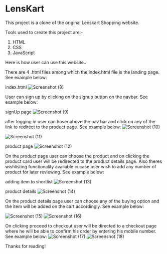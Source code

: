 # LensKart

This project is a clone of the original Lenskart Shopping website.

Tools used to create this project are:-
1. HTML
2. CSS
3. JavaScript

Here is how user can use this website..

There are 4 .html files among which the index.html file is the landing page. See example below:

index.html
![Screenshot (8)](https://user-images.githubusercontent.com/73769473/122447859-cd018a00-cfc1-11eb-8744-7e771452e5e1.png)

User can sign up by clicking on the signup button on the navbar. See example below:

signUp page
![Screenshot (9)](https://user-images.githubusercontent.com/73769473/122496512-86d01900-d009-11eb-942b-1ef844a146d9.png)

after logging in user can hover above the nav bar and click on any of the link to redirect to the product page. See example below:
![Screenshot (10)](https://user-images.githubusercontent.com/73769473/122496738-ddd5ee00-d009-11eb-8b06-6b2395872b45.png)

![Screenshot (11)](https://user-images.githubusercontent.com/73769473/122496978-4d4bdd80-d00a-11eb-91fe-29e0f67e78da.png)

product page
![Screenshot (12)](https://user-images.githubusercontent.com/73769473/122497884-c0098880-d00b-11eb-9c12-324173709845.png)

On the product page user can choose the product and on clicking the product card user will be redirected to the product details page.
Also theres wishlisting functionality available in case user wish to add any number of product for later reviewing. See example below:

adding item to shortlist
![Screenshot (13)](https://user-images.githubusercontent.com/73769473/122498769-54281f80-d00d-11eb-842d-82d3a9f9abcc.png)

product details
![Screenshot (14)](https://user-images.githubusercontent.com/73769473/122498803-6013e180-d00d-11eb-9aaa-7001a6b2011d.png)


On the product details page user can choose any of the buying option and the item will be added on the cart accordingly. See example below:

![Screenshot (15)](https://user-images.githubusercontent.com/73769473/122498973-af5a1200-d00d-11eb-9769-636363cab239.png)
![Screenshot (16)](https://user-images.githubusercontent.com/73769473/122499050-cef13a80-d00d-11eb-8c53-2c72b5cfaf06.png)

On clicking proceed to checkout user will be directed to a checkout page where he will be able to confirm his order by entering his mobile number. See example below:
![Screenshot (17)](https://user-images.githubusercontent.com/73769473/122499215-2394b580-d00e-11eb-8066-83043e10c870.png)
![Screenshot (18)](https://user-images.githubusercontent.com/73769473/122499228-27c0d300-d00e-11eb-8002-d02c4c323bc1.png)

Thanks for reading!
